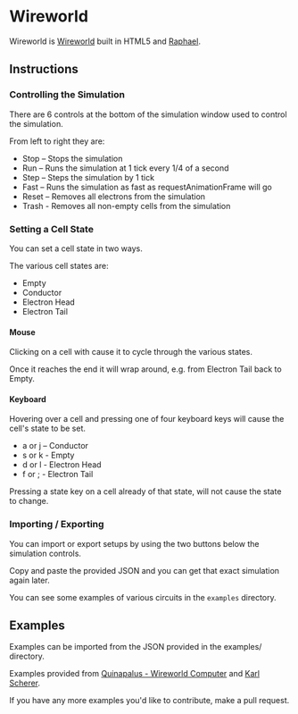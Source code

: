 Wireworld
=========
Wireworld is [Wireworld](http://en.wikipedia.org/wiki/Wireworld) built in HTML5 and [Raphael](http://raphaeljs.com/).

Instructions
------------
### Controlling the Simulation
There are 6 controls at the bottom of the simulation window used to control the simulation.

From left to right they are:
 - Stop – Stops the simulation
 - Run – Runs the simulation at 1 tick every 1/4 of a second
 - Step – Steps the simulation by 1 tick
 - Fast – Runs the simulation as fast as requestAnimationFrame will go
 - Reset – Removes all electrons from the simulation
 - Trash - Removes all non-empty cells from the simulation

### Setting a Cell State
You can set a cell state in two ways.

The various cell states are:
 - Empty
 - Conductor
 - Electron Head
 - Electron Tail

#### Mouse
Clicking on a cell with cause it to cycle through the various states.

Once it reaches the end it will wrap around, e.g. from Electron Tail back to Empty.

#### Keyboard
Hovering over a cell and pressing one of four keyboard keys will cause the cell's state to be set.

 - a or j – Conductor
 - s or k - Empty
 - d or l - Electron Head
 - f or ; - Electron Tail

Pressing a state key on a cell already of that state, will not cause the state to change.

### Importing / Exporting
You can import or export setups by using the two buttons below the simulation controls.

Copy and paste the provided JSON and you can get that exact simulation again later.

You can see some examples of various circuits in the `examples` directory.

Examples
--------
Examples can be imported from the JSON provided in the examples/ directory.

Examples provided from [Quinapalus - Wireworld Computer](http://www.quinapalus.com/wi-index.html) and [Karl Scherer](http://karlscherer.com/Wireworld.html).

If you have any more examples you'd like to contribute, make a pull request.